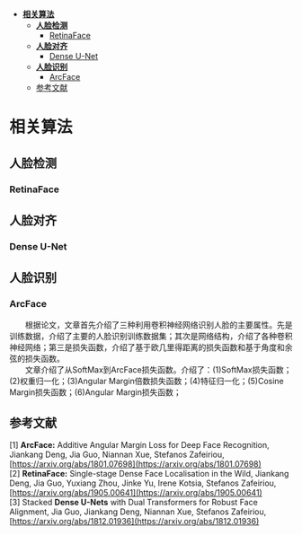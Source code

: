 <!-- TOC depthFrom:1 depthTo:6 withLinks:1 updateOnSave:1 orderedList:0 -->

- [**相关算法**](#相关算法)
	- [**人脸检测**](#人脸检测)
		- [RetinaFace](#retinaface)
	- [**人脸对齐**](#人脸对齐)
		- [Dense U-Net](#dense-u-net)
	- [**人脸识别**](#人脸识别)
		- [ArcFace](#arcface)
	- [参考文献](#参考文献)

<!-- /TOC -->

# **相关算法**

## **人脸检测**

### RetinaFace

## **人脸对齐**

### Dense U-Net

## **人脸识别**

### ArcFace

&emsp;&emsp;根据论文，文章首先介绍了三种利用卷积神经网络识别人脸的主要属性。先是训练数据，介绍了主要的人脸识别训练数据集；其次是网络结构，介绍了各种卷积神经网络；第三是损失函数，介绍了基于欧几里得距离的损失函数和基于角度和余弦的损失函数。<br>
&emsp;&emsp;文章介绍了从SoftMax到ArcFace损失函数。介绍了：(1)SoftMax损失函数；(2)权重归一化；(3)Angular Margin倍数损失函数；(4)特征归一化；(5)Cosine Margin损失函数；(6)Angular Margin损失函数；

## 参考文献
[1] **ArcFace:** Additive Angular Margin Loss for Deep Face Recognition, Jiankang Deng, Jia Guo, Niannan Xue,
Stefanos Zafeiriou, [https://arxiv.org/abs/1801.07698](https://arxiv.org/abs/1801.07698)<br>
[2] **RetinaFace:** Single-stage Dense Face Localisation in the Wild, Jiankang Deng, Jia Guo, Yuxiang Zhou,
Jinke Yu, Irene Kotsia, Stefanos Zafeiriou, [https://arxiv.org/abs/1905.00641](https://arxiv.org/abs/1905.00641)<br>
[3] Stacked **Dense U-Nets** with Dual Transformers for Robust Face Alignment, Jia Guo, Jiankang Deng,
Niannan Xue, Stefanos Zafeiriou, [https://arxiv.org/abs/1812.01936](https://arxiv.org/abs/1812.01936)<br>
